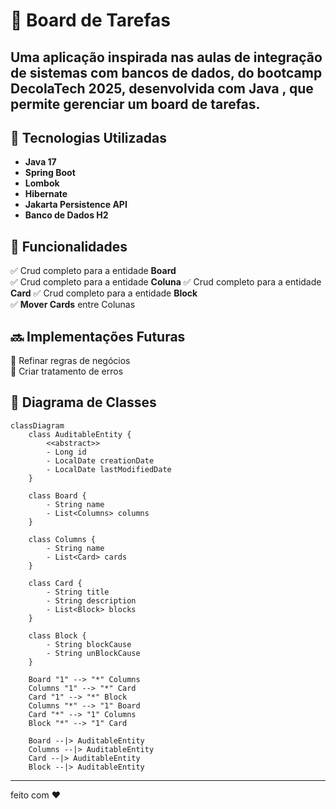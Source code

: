# 📌 Board de Tarefas  

Uma aplicação inspirada nas aulas de integração de sistemas com bancos de dados, do bootcamp **DecolaTech** 2025, desenvolvida com **Java** , que permite gerenciar um **board de tarefas**. 
---

## 🚀 Tecnologias Utilizadas  
- **Java 17**  
- **Spring Boot**
- **Lombok** 
- **Hibernate**
- **Jakarta Persistence API**
- **Banco de Dados H2**  
 
## 📌 Funcionalidades  
✅ Crud completo para a entidade **Board**  
✅ Crud completo para a entidade **Coluna** 
✅ Crud completo para a entidade **Card**
✅ Crud completo para a entidade **Block**  
✅ **Mover Cards** entre Colunas  

## 🔜 **Implementações Futuras**  

🔹 Refinar regras de negócios  
🔹 Criar tratamento de erros

## 📄 Diagrama de Classes
```mermaid
classDiagram
    class AuditableEntity {
        <<abstract>>
        - Long id
        - LocalDate creationDate
        - LocalDate lastModifiedDate
    }

    class Board {
        - String name
        - List<Columns> columns
    }

    class Columns {
        - String name
        - List<Card> cards
    }

    class Card {
        - String title
        - String description
        - List<Block> blocks
    }

    class Block {
        - String blockCause
        - String unBlockCause
    }

    Board "1" --> "*" Columns 
    Columns "1" --> "*" Card 
    Card "1" --> "*" Block 
    Columns "*" --> "1" Board
    Card "*" --> "1" Columns
    Block "*" --> "1" Card
    
    Board --|> AuditableEntity
    Columns --|> AuditableEntity
    Card --|> AuditableEntity
    Block --|> AuditableEntity

```
---
feito com ❤️
